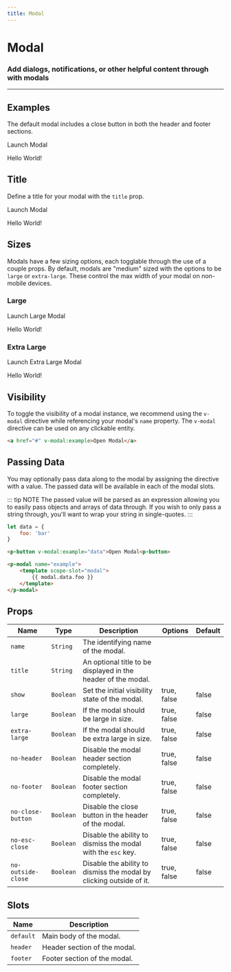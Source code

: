 ```yaml
---
title: Modal
---
```


# Modal
### Add dialogs, notifications, or other helpful content through with modals

---

## Examples
The default modal includes a close button in both the header and footer sections.

<proton-example>
<ClientOnly>
<p-button v-modal:example-1>Launch Modal</p-button>

<p-modal name="example-1">Hello World!</p-modal>
</ClientOnly>

<template slot="code">

```html
<p-button v-modal:example-1>Launch Modal</p-input>

<p-modal name="example-1">
    Hello World!
</p-modal>
```

</template>
</proton-example>

## Title
Define a title for your modal with the `title` prop.

<proton-example>
<ClientOnly>
<p-button v-modal:example-2>Launch Modal</p-button>

<p-modal name="example-2" title="Greetings">Hello World!</p-modal>
</ClientOnly>

<template slot="code">

```html
<p-button v-modal:example-2>Launch Modal</p-input>

<p-modal name="example-2" title="Greetings">
    Hello World!
</p-modal>
```

</template>
</proton-example>

## Sizes
Modals have a few sizing options, each togglable through the use of a couple props. By default, modals are "medium" sized with the options to be `large` or `extra-large`. These control the max width of your modal on non-mobile devices.

### Large
<proton-example>
<ClientOnly>
<p-button v-modal:example-3>Launch Large Modal</p-button>

<p-modal name="example-3" title="Large" large>Hello World!</p-modal>
</ClientOnly>

<template slot="code">

```html
<p-button v-modal:example-3>Launch Large Modal</p-input>

<p-modal name="example-3" title="Large" large>
    Hello World!
</p-modal>
```

</template>
</proton-example>

### Extra Large
<proton-example>
<ClientOnly>
<p-button v-modal:example-4>Launch Extra Large Modal</p-button>

<p-modal name="example-4" title="Extra Large" extra-large>Hello World!</p-modal>
</ClientOnly>

<template slot="code">

```html
<p-button v-modal:example-4>Launch Extra Large Modal</p-input>

<p-modal name="example-4" title="Extra Large" extra-large>
    Hello World!
</p-modal>
```

</template>
</proton-example>

## Visibility
To toggle the visibility of a modal instance, we recommend using the `v-modal` directive while referencing your modal's `name` property. The `v-modal` directive can be used on any clickable entity.

```html
<a href="#" v-modal:example>Open Modal</a>
```

## Passing Data
You may optionally pass data along to the modal by assigning the directive with a value. The passed data will be available in each of the modal slots.

::: tip NOTE
The passed value will be parsed as an expression allowing you to easily pass objects and arrays of data through. If you wish to only pass a string through, you'll want to wrap your string in single-quotes.
:::

```js
let data = {
    foo: 'bar'
}
```

```html
<p-button v-modal:example="data">Open Modal<p-button>

<p-modal name="example">
    <template scope-slot="modal">
        {{ modal.data.foo }}
    </template>
</p-modal>
```

## Props
| Name | Type | Description | Options | Default |
|------|------|-------------|---------|---------|
| `name` | `String` | The identifying name of the modal. | | |
| `title` | `String` | An optional title to be displayed in the header of the modal. | | |
| `show` | `Boolean` | Set the initial visibility state of the modal. | true, false | false |
| `large` | `Boolean` | If the modal should be large in size. | true, false | false |
| `extra-large` | `Boolean` | If the modal should be extra large in size. | true, false | false |
| `no-header` | `Boolean` | Disable the modal header section completely. | true, false | false |
| `no-footer` | `Boolean` | Disable the modal footer section completely. | true, false | false |
| `no-close-button` | `Boolean` | Disable the close button in the header of the modal. | true, false | false |
| `no-esc-close` | `Boolean` | Disable the ability to dismiss the modal with the `esc` key. | true, false | false |
| `no-outside-close` | `Boolean` | Disable the ability to dismiss the modal by clicking outside of it. | true, false | false |

## Slots
| Name | Description |
|------|-------------|
| `default` | Main body of the modal. |
| `header` | Header section of the modal. |
| `footer` | Footer section of the modal. |